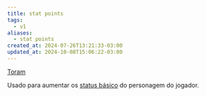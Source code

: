 ```yaml
---
title: stat points
tags:
  - v1
aliases:
  - stat points
created_at: 2024-07-26T13:21:33-03:00
updated_at: 2024-10-08T15:06:22-03:00
---
```


[Toram](../26/Toram.md)

Usado para aumentar os [status básico](../../../../sementes/2024/07/26/Toram_Status_basico.md) do personagem do jogador.